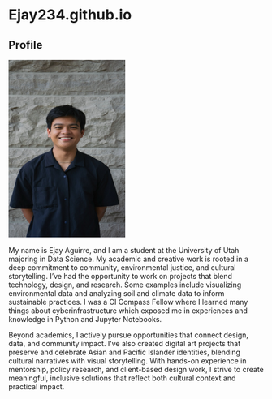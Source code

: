 # Ejay234.github.io
<h2>Profile</h2>
<div>
  <div>
    <a href="AGUIRRE_Ejay_HeadshotPhoto.JPEG"><img src="AGUIRRE_Ejay_HeadshotPhoto.JPEG" width=230px height=350></a>
  </div>
  <div>
    <p> 
  My name is Ejay Aguirre, and I am a student at the University of Utah majoring in Data Science. My academic and creative work is rooted in a deep commitment to community, environmental justice, and cultural storytelling. I’ve had the opportunity to work on projects that blend technology, design, and research. Some examples include visualizing environmental data and analyzing soil and climate data to inform sustainable practices. I was a CI Compass Fellow where I learned many things about cyberinfrastructure which exposed me in experiences and knowledge in Python and Jupyter Notebooks. 
    </p>
    <p> 
      Beyond academics, I actively pursue opportunities that connect design, data, and community impact. I’ve also created digital art projects that preserve and celebrate Asian and Pacific Islander identities, blending cultural narratives with visual storytelling. With hands-on experience in mentorship, policy research, and client-based design work, I strive to create meaningful, inclusive solutions that reflect both cultural context and practical impact.
    </p>
  </div>
</div>

